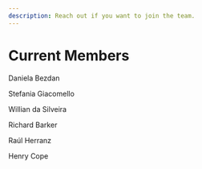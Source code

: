 ```yaml
---
description: Reach out if you want to join the team.
---
```


# Current Members

Daniela Bezdan&#x20;

Stefania Giacomello&#x20;

Willian da Silveira&#x20;

Richard Barker&#x20;

Raúl Herranz&#x20;

Henry Cope
